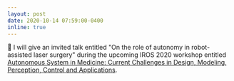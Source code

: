 ```yaml
---
layout: post
date: 2020-10-14 07:59:00-0400
inline: true
---
```


📣 I will give an invited talk entitled "On the role of autonomy in
robot-assisted laser surgery" during the upcoming IROS 2020 workshop
entitled [Autonomous System in Medicine: Current Challenges in Design, Modeling, Perception, Control and Applications][1].

[1]: https://sites.google.com/view/iros2020medicine/首页
